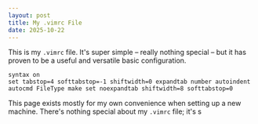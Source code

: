 ```yaml
---
layout: post
title: My .vimrc File
date: 2025-10-22
---
```

This is my `.vimrc` file. It's super simple – really nothing special – but it has proven to be a useful and versatile basic configuration.
```
syntax on
set tabstop=4 softtabstop=-1 shiftwidth=0 expandtab number autoindent
autocmd FileType make set noexpandtab shiftwidth=8 softtabstop=0
```
This page exists mostly for my own convenience when setting up a new machine. There's nothing special about my `.vimrc` file; it's s
